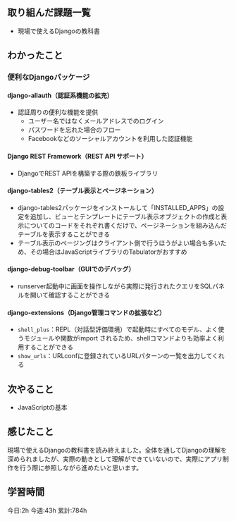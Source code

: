 ## 取り組んだ課題一覧
- 現場で使えるDjangoの教科書
	
## わかったこと

### 便利なDjangoパッケージ

#### django-allauth（認証系機能の拡充）

- 認証周りの便利な機能を提供
	- ユーザー名ではなくメールアドレスでのログイン
	- パスワードを忘れた場合のフロー
	- Facebookなどのソーシャルアカウントを利用した認証機能


#### Django REST Framework（REST API サポート）

- DjangoでREST APIを構築する際の鉄板ライブラリ


#### django-tables2（テーブル表示とページネーション）

- django-tables2パッケージをインストールして「INSTALLED_APPS」の設定を追加し、ビューとテンプレートにテーブル表示オブジェクトの作成と表示についてのコードをそれぞれ書くだけで、ページネーションを組み込んだテーブルを表示することができる
- テーブル表示のページングはクライアント側で行うほうがよい場合も多いため、その場合はJavaScriptライブラリのTabulatorがおすすめ

#### django-debug-toolbar（GUIでのデバッグ）

- runserver起動中に画面を操作しながら実際に発行されたクエリをSQLパネルを開いて確認することができる

#### django-extensions（Django管理コマンドの拡張など）

- `shell_plus`：REPL（対話型評価環境）で起動時にすべてのモデル、よく使うモジュールや関数がimport されるため、shellコマンドよりも効率よく利用することができる
- `show_urls`：URLconfに登録されているURLパターンの一覧を出力してくれる



## 次やること
- JavaScriptの基本


## 感じたこと
現場で使えるDjangoの教科書を読み終えました。全体を通してDjangoの理解を深められましたが、実際の動きとして理解ができていないので、実際にアプリ制作を行う際に参照しながら進めたいと思います。


## 学習時間
今日:2h
今週:43h 
累計:784h